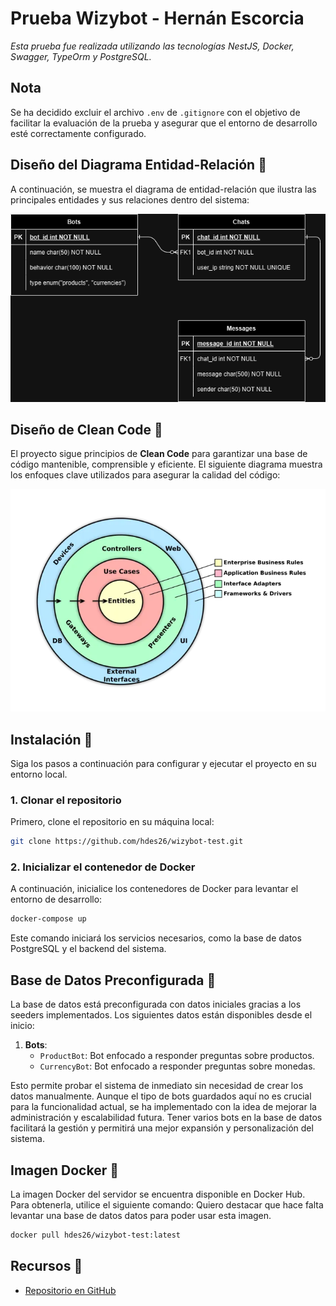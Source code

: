 
# Prueba Wizybot - Hernán Escorcia

_Esta prueba fue realizada utilizando las tecnologías NestJS, Docker, Swagger, TypeOrm y PostgreSQL._

## Nota

Se ha decidido excluir el archivo `.env` de `.gitignore` con el objetivo de facilitar la evaluación de la prueba y asegurar que el entorno de desarrollo esté correctamente configurado.

## Diseño del Diagrama Entidad-Relación 📝

A continuación, se muestra el diagrama de entidad-relación que ilustra las principales entidades y sus relaciones dentro del sistema:

![Diagrama Entidad-Relación](https://github.com/hdes26/wizybot-test/blob/main/src/assets/er-wizy.drawio.png)

## Diseño de Clean Code 📜

El proyecto sigue principios de **Clean Code** para garantizar una base de código mantenible, comprensible y eficiente. El siguiente diagrama muestra los enfoques clave utilizados para asegurar la calidad del código:

![Diagrama Explicación Clean Code](https://github.com/hdes26/wizybot-test/blob/main/src/assets/cleancode.webp)

## Instalación 🔧

Siga los pasos a continuación para configurar y ejecutar el proyecto en su entorno local.

### 1. Clonar el repositorio

Primero, clone el repositorio en su máquina local:

```bash
git clone https://github.com/hdes26/wizybot-test.git
```

### 2. Inicializar el contenedor de Docker

A continuación, inicialice los contenedores de Docker para levantar el entorno de desarrollo:

```bash
docker-compose up
```

Este comando iniciará los servicios necesarios, como la base de datos PostgreSQL y el backend del sistema.

## Base de Datos Preconfigurada 💾

La base de datos está preconfigurada con datos iniciales gracias a los seeders implementados. Los siguientes datos están disponibles desde el inicio:

1. **Bots**:
   - `ProductBot`: Bot enfocado a responder preguntas sobre productos.
   - `CurrencyBot`: Bot enfocado a responder preguntas sobre monedas.

Esto permite probar el sistema de inmediato sin necesidad de crear los datos manualmente. Aunque el tipo de bots guardados aquí no es crucial para la funcionalidad actual, se ha implementado con la idea de mejorar la administración y escalabilidad futura. Tener varios bots en la base de datos facilitará la gestión y permitirá una mejor expansión y personalización del sistema.

## Imagen Docker 🐳

La imagen Docker del servidor se encuentra disponible en Docker Hub. Para obtenerla, utilice el siguiente comando:
Quiero destacar que hace falta levantar una base de datos datos para poder usar esta imagen.

```bash
docker pull hdes26/wizybot-test:latest
```

## Recursos 🔗

- [Repositorio en GitHub](https://github.com/hdes26/wizybot-test)
